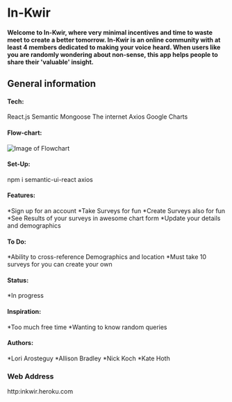 # In-Kwir

#### Welcome to In-Kwir, where very minimal incentives and time to waste meet to create a better tomorrow. In-Kwir is an online community with at least 4 members dedicated to making your voice heard. When users like you are randomly wondering about non-sense, this app helps people to share their 'valuable' insight.

## General information

#### Tech:

React.js
Semantic
Mongoose
The internet
Axios
Google Charts

#### Flow-chart:

![Image of Flowchart](https://github.com/BestBroBradley/inkwir/tree/master/client/public/flowchart-inkwir.jpg)

#### Set-Up:

npm i semantic-ui-react axios

#### Features:

*Sign up for an account
*Take Surveys for fun
*Create Surveys also for fun
*See Results of your surveys in awesome chart form
\*Update your details and demographics

#### To Do:

*Ability to cross-reference Demographics and location
*Must take 10 surveys for you can create your own

#### Status:

\*In progress

#### Inspiration:

*Too much free time
*Wanting to know random queries

#### Authors:

*Lori Arosteguy
*Allison Bradley
*Nick Koch
*Kate Hoth

### Web Address

http:inkwir.heroku.com
